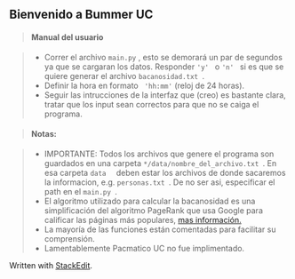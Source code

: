 
## Bienvenido a Bummer UC

> #### Manual del usuario

>-  Correr el archivo ```main.py``` , esto se demorará un par de segundos ya que se cargaran los datos. Responder  ```'y' ``` o  ```'n' ``` si es que se quiere generar el archivo  ```bacanosidad.txt ```.
>- Definir la hora  en formato ``` 'hh:mm'``` (reloj de 24 horas).
>- Seguir las intrucciones de la interfaz que (creo) es bastante clara, tratar que los input sean correctos para que no se caiga el programa.

> #### Notas:

>- IMPORTANTE: Todos los archivos que genere el programa son guardados en una carpeta  ```*/data/nombre_del_archivo.txt ```. En esa carpeta  ```data  ``` deben estar los archivos de donde sacaremos la informacion, e.g.  ```personas.txt ```. De no ser asi, especificar el path en el  ```main.py ```.
>-  El algoritmo utilizado para calcular la bacanosidad es una simplificación del algoritmo PageRank que usa Google para calificar las páginas más populares, [mas información.](http://www.math.cornell.edu/~mec/Winter2009/RalucaRemus/Lecture3/lecture3.html)
>- La mayoría de las funciones están comentadas para facilitar su comprensión.
>- Lamentablemente Pacmatico UC no fue implimentado.

 Written with [StackEdit](https://stackedit.io/).
